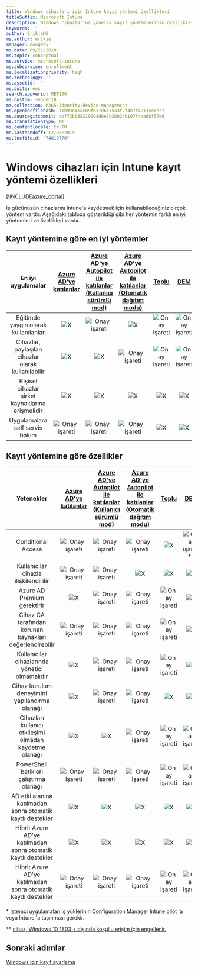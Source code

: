 ```yaml
---
title: Windows cihazları için Intune kayıt yöntemi özellikleri
titleSuffix: Microsoft Intune
description: Windows cihazlarına yönelik kayıt yöntemlerinin özellikleri.
keywords: ''
author: ErikjeMS
ms.author: erikje
manager: dougeby
ms.date: 09/21/2018
ms.topic: conceptual
ms.service: microsoft-intune
ms.subservice: enrollment
ms.localizationpriority: high
ms.technology: ''
ms.assetid: ''
ms.suite: ems
search.appverid: MET150
ms.custom: seodec18
ms.collection: M365-identity-device-management
ms.openlocfilehash: 11b93d41ac09f637d6c75a3f2f4b7f4213cecec7
ms.sourcegitcommit: ebf72b038219904d6e7d20024b107f4aa68f57e6
ms.translationtype: MT
ms.contentlocale: tr-TR
ms.lasthandoff: 12/05/2019
ms.locfileid: "74819770"
---
```

# <a name="intune-enrollment-method-capabilities-for-windows-devices"></a>Windows cihazları için Intune kayıt yöntemi özellikleri
[!INCLUDE[azure_portal](../includes/azure_portal.md)]

İş gücünüzün cihazlarını Intune'a kaydetmek için kullanabileceğiniz birçok yöntem vardır. Aşağıdaki tabloda gösterildiği gibi her yöntemin farklı en iyi yöntemleri ve özellikleri vardır.

## <a name="best-practices-by-enrollment-method"></a>Kayıt yöntemine göre en iyi yöntemler
| **En iyi uygulamalar** | **[Azure AD'ye katılanlar](windows-enroll.md#enable-windows-10-automatic-enrollment)**|**[Azure AD'ye Autopilot ile katılanlar (Kullanıcı sürümlü mod)](enrollment-autopilot.md)** |**[Azure AD'ye Autopilot ile katılanlar (Otomatik dağıtım modu)](enrollment-autopilot.md)** |**[Toplu](windows-bulk-enroll.md)**|**[DEM](device-enrollment-manager-enroll.md)** | **[KCG](device-enrollment.md#bring-your-own-device)** | **[GPO](https://docs.microsoft.com/windows/client-management/mdm/enroll-a-windows-10-device-automatically-using-group-policy)** | **[Ortak yönetim](https://docs.microsoft.com/sccm/core/clients/manage/co-management-overview)** |
|:---:|:---:|:---:|:---:|:---:|:---:|:---:|:---:|:---:|
|Eğitimde yaygın olarak kullanılanlar|![X](./media/enrollment-method-capab/xmark.png)|![Onay işareti](./media/enrollment-method-capab/checkmark.png)|![X](./media/enrollment-method-capab/xmark.png)|![Onay işareti](./media/enrollment-method-capab/checkmark.png)|![Onay işareti](./media/enrollment-method-capab/checkmark.png)|![X](./media/enrollment-method-capab/xmark.png)|![X](./media/enrollment-method-capab/xmark.png)|![X](./media/enrollment-method-capab/xmark.png)|
|Cihazlar, paylaşılan cihazlar olarak kullanılabilir|![X](./media/enrollment-method-capab/xmark.png)|![X](./media/enrollment-method-capab/xmark.png)|![Onay işareti](./media/enrollment-method-capab/checkmark.png)|![Onay işareti](./media/enrollment-method-capab/checkmark.png)|![Onay işareti](./media/enrollment-method-capab/checkmark.png)|![X](./media/enrollment-method-capab/xmark.png)|![X](./media/enrollment-method-capab/xmark.png)|![X](./media/enrollment-method-capab/xmark.png)|
|Kişisel cihazlar şirket kaynaklarına erişmelidir|![X](./media/enrollment-method-capab/xmark.png)|![X](./media/enrollment-method-capab/xmark.png)|![X](./media/enrollment-method-capab/xmark.png)|![X](./media/enrollment-method-capab/xmark.png)|![X](./media/enrollment-method-capab/xmark.png)|![Onay işareti](./media/enrollment-method-capab/checkmark.png)|![X](./media/enrollment-method-capab/xmark.png)|![X](./media/enrollment-method-capab/xmark.png)|
|Uygulamalara self servis bakım|![Onay işareti](./media/enrollment-method-capab/checkmark.png)|![Onay işareti](./media/enrollment-method-capab/checkmark.png)|![Onay işareti](./media/enrollment-method-capab/checkmark.png)|![X](./media/enrollment-method-capab/xmark.png)|![X](./media/enrollment-method-capab/xmark.png)|![Onay işareti](./media/enrollment-method-capab/checkmark.png)|![Onay işareti](./media/enrollment-method-capab/checkmark.png)|![Onay işareti](./media/enrollment-method-capab/checkmark.png)|

## <a name="capabilities-by-enrollment-method"></a>Kayıt yöntemine göre özellikler

| **Yetenekler** | **[Azure AD'ye katılanlar](windows-enroll.md#enable-windows-10-automatic-enrollment)**|**[Azure AD'ye Autopilot ile katılanlar (Kullanıcı sürümlü mod)](enrollment-autopilot.md)** |**[Azure AD'ye Autopilot ile katılanlar (Otomatik dağıtım modu)](enrollment-autopilot.md)** |**[Toplu](windows-bulk-enroll.md)**|**[DEM](device-enrollment-manager-enroll.md)** | **[KCG](device-enrollment.md#bring-your-own-device)** | **[GPO](https://docs.microsoft.com/windows/client-management/mdm/enroll-a-windows-10-device-automatically-using-group-policy)** | **[Ortak yönetim](https://docs.microsoft.com/sccm/core/clients/manage/co-management-overview)** |
|:---:|:---:|:---:|:---:|:---:|:---:|:---:|:---:|:---:|
|Conditional Access                                      |![Onay işareti](./media/enrollment-method-capab/checkmark.png)|![Onay işareti](./media/enrollment-method-capab/checkmark.png)|![Onay işareti](./media/enrollment-method-capab/checkmark.png)|![X](./media/enrollment-method-capab/xmark.png)|![Onay işareti](./media/enrollment-method-capab/checkmark.png)\*\*|![Onay işareti](./media/enrollment-method-capab/checkmark.png)|![Onay işareti](./media/enrollment-method-capab/checkmark.png)|![Onay işareti](./media/enrollment-method-capab/checkmark.png)|
|Kullanıcılar cihazla ilişkilendirilir                    |![Onay işareti](./media/enrollment-method-capab/checkmark.png)|![Onay işareti](./media/enrollment-method-capab/checkmark.png)|![X](./media/enrollment-method-capab/xmark.png)|![X](./media/enrollment-method-capab/xmark.png)|![X](./media/enrollment-method-capab/xmark.png)|![Onay işareti](./media/enrollment-method-capab/checkmark.png)|![Onay işareti](./media/enrollment-method-capab/checkmark.png)|![Onay işareti](./media/enrollment-method-capab/checkmark.png)|
|Azure AD Premium gerektirir                               |![X](./media/enrollment-method-capab/xmark.png)|![Onay işareti](./media/enrollment-method-capab/checkmark.png)|![Onay işareti](./media/enrollment-method-capab/checkmark.png)|![Onay işareti](./media/enrollment-method-capab/checkmark.png)|![X](./media/enrollment-method-capab/xmark.png)|![X](./media/enrollment-method-capab/xmark.png)|![Onay işareti](./media/enrollment-method-capab/checkmark.png)|![Onay işareti](./media/enrollment-method-capab/checkmark.png)|
|Cihaz CA tarafından korunan kaynakları değerlendirebilir             |![Onay işareti](./media/enrollment-method-capab/checkmark.png)|![Onay işareti](./media/enrollment-method-capab/checkmark.png)|![Onay işareti](./media/enrollment-method-capab/checkmark.png)|![Onay işareti](./media/enrollment-method-capab/checkmark.png)|![X](./media/enrollment-method-capab/xmark.png)|![Onay işareti](./media/enrollment-method-capab/checkmark.png)|![Onay işareti](./media/enrollment-method-capab/checkmark.png)|![Onay işareti](./media/enrollment-method-capab/checkmark.png)|
|Kullanıcılar cihazlarında yönetici olmamalıdır               |![X](./media/enrollment-method-capab/xmark.png)|![Onay işareti](./media/enrollment-method-capab/checkmark.png)|![Onay işareti](./media/enrollment-method-capab/checkmark.png)|![Onay işareti](./media/enrollment-method-capab/checkmark.png)|![X](./media/enrollment-method-capab/xmark.png)|![X](./media/enrollment-method-capab/xmark.png)|![X](./media/enrollment-method-capab/xmark.png)|![X](./media/enrollment-method-capab/xmark.png)|
|Cihaz kurulum deneyimini yapılandırma olanağı        |![X](./media/enrollment-method-capab/xmark.png)|![Onay işareti](./media/enrollment-method-capab/checkmark.png)|![Onay işareti](./media/enrollment-method-capab/checkmark.png)|![X](./media/enrollment-method-capab/xmark.png)|![X](./media/enrollment-method-capab/xmark.png)|![X](./media/enrollment-method-capab/xmark.png)|![X](./media/enrollment-method-capab/xmark.png)|![X](./media/enrollment-method-capab/xmark.png)|
|Cihazları kullanıcı etkileşimi olmadan kaydetme olanağı      |![X](./media/enrollment-method-capab/xmark.png)|![X](./media/enrollment-method-capab/xmark.png)|![Onay işareti](./media/enrollment-method-capab/checkmark.png)|![Onay işareti](./media/enrollment-method-capab/checkmark.png)|![Onay işareti](./media/enrollment-method-capab/checkmark.png)|![X](./media/enrollment-method-capab/xmark.png)|![Onay işareti](./media/enrollment-method-capab/checkmark.png)|![Onay işareti](./media/enrollment-method-capab/checkmark.png)|
|PowerShell betikleri çalıştırma olanağı                       |![Onay işareti](./media/enrollment-method-capab/checkmark.png)|![Onay işareti](./media/enrollment-method-capab/checkmark.png)|![Onay işareti](./media/enrollment-method-capab/checkmark.png)|![Onay işareti](./media/enrollment-method-capab/checkmark.png)|![Onay işareti](./media/enrollment-method-capab/checkmark.png)|![X](./media/enrollment-method-capab/xmark.png)|![X](./media/enrollment-method-capab/xmark.png)|![X](./media/enrollment-method-capab/checkmark.png)\*| 
|AD etki alanına katılmadan sonra otomatik kaydı destekler      |![X](./media/enrollment-method-capab/xmark.png)|![X](./media/enrollment-method-capab/xmark.png)|![X](./media/enrollment-method-capab/xmark.png)|![X](./media/enrollment-method-capab/xmark.png)|![X](./media/enrollment-method-capab/xmark.png)|![X](./media/enrollment-method-capab/xmark.png)|![Onay işareti](./media/enrollment-method-capab/checkmark.png)|![Onay işareti](./media/enrollment-method-capab/checkmark.png)|
|Hibrit Azure AD'ye katılmadan sonra otomatik kaydı destekler|![X](./media/enrollment-method-capab/xmark.png)|![X](./media/enrollment-method-capab/xmark.png)|![X](./media/enrollment-method-capab/xmark.png)|![X](./media/enrollment-method-capab/xmark.png)|![X](./media/enrollment-method-capab/xmark.png)|![X](./media/enrollment-method-capab/xmark.png)|![Onay işareti](./media/enrollment-method-capab/checkmark.png)|![Onay işareti](./media/enrollment-method-capab/checkmark.png)|
|Hibrit Azure AD'ye katılmadan sonra otomatik kaydı destekler       |![Onay işareti](./media/enrollment-method-capab/checkmark.png)|![Onay işareti](./media/enrollment-method-capab/checkmark.png)|![Onay işareti](./media/enrollment-method-capab/checkmark.png)|![Onay işareti](./media/enrollment-method-capab/checkmark.png)|![Onay işareti](./media/enrollment-method-capab/checkmark.png)|![Onay işareti](./media/enrollment-method-capab/checkmark.png)|![X](./media/enrollment-method-capab/xmark.png)|![X](./media/enrollment-method-capab/xmark.png)|

\* Istemci uygulamaları iş yüklerinin Configuration Manager Intune pilot 'a veya Intune 'a taşınması gerekir.

\** [cihaz, Windows 10 1803 + dışında koşullu erişim için engellenir.](device-enrollment-manager-enroll.md)

## <a name="next-steps"></a>Sonraki adımlar

[Windows için kayıt ayarlama](windows-enroll.md)

